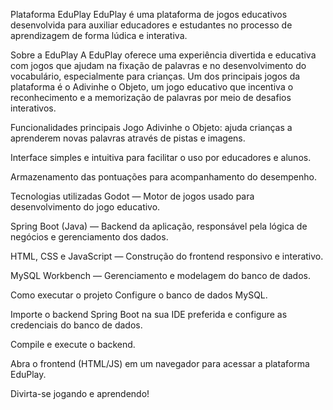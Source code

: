 Plataforma EduPlay
EduPlay é uma plataforma de jogos educativos desenvolvida para auxiliar educadores e estudantes no processo de aprendizagem de forma lúdica e interativa.

Sobre a EduPlay
A EduPlay oferece uma experiência divertida e educativa com jogos que ajudam na fixação de palavras e no desenvolvimento do vocabulário, especialmente para crianças. Um dos principais jogos da plataforma é o Adivinhe o Objeto, um jogo educativo que incentiva o reconhecimento e a memorização de palavras por meio de desafios interativos.

Funcionalidades principais
Jogo Adivinhe o Objeto: ajuda crianças a aprenderem novas palavras através de pistas e imagens.

Interface simples e intuitiva para facilitar o uso por educadores e alunos.

Armazenamento das pontuações para acompanhamento do desempenho.

Tecnologias utilizadas
Godot — Motor de jogos usado para desenvolvimento do jogo educativo.

Spring Boot (Java) — Backend da aplicação, responsável pela lógica de negócios e gerenciamento dos dados.

HTML, CSS e JavaScript — Construção do frontend responsivo e interativo.

MySQL Workbench — Gerenciamento e modelagem do banco de dados.

Como executar o projeto
Configure o banco de dados MySQL.

Importe o backend Spring Boot na sua IDE preferida e configure as credenciais do banco de dados.

Compile e execute o backend.

Abra o frontend (HTML/JS) em um navegador para acessar a plataforma EduPlay.

Divirta-se jogando e aprendendo!
